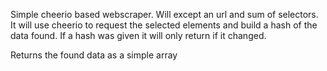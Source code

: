 
Simple cheerio based webscraper. Will except an url and sum of selectors. It will use cheerio to request the selected elements and build a hash of the data found. If a hash was given it will only return if it changed.

Returns the found data as a simple array
